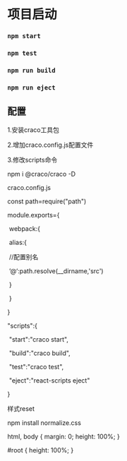 

# 项目启动

### `npm start`

### `npm test`

### `npm run build`

### `npm run eject`

## 配置

1.安装craco工具包

2.增加craco.config.js配置文件

3.修改scripts命令

npm i @craco/craco -D

craco.config.js

const path=require("path")

module.exports={

​		webpack:{

​				alias:{

​					//配置别名

​					’@‘:path.resolve(__dirname,'src')

​				}

​		}

}

"scripts":{

​		"start":"craco start",

​		"build":"craco build",

​		"test":"craco test",

​		"eject":"react-scripts eject"

}

 样式reset 

npm install normalize.css

html,
body {
  margin: 0;
  height: 100%;
}

#root {
  height: 100%;
}
